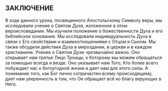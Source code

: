 ## ЗАКЛЮЧЕНИЕ
	
В ходе данного урока, посвященного Апостольскому Символу веры, мы исследовали учение о Святом Духе, изложенное в этом вероисповедании. Мы изучили положение о божественности Духа и его библейское основание. Мы исследовали индивидуальность Духа в связи с Его свойствами и взаимоотношениями с Отцом и Сыном. Мы также обсудили действия Духа в мироздании, в церкви и в каждом христианине.
Учение о Святом Духе чрезвычайно важно. Оно открывает нам третье Лицо Троицы, к Которому мы можем обращаться за помощью всегда и везде. Оно указывает нам Того, Кто более всего побуждает нас к богоугодной жизни и дает нам для этого силы. А понимание того, как Бог лично сопричастен всему происходящему, дает нам уверенность в том, что Он обращает всё ко благу верующих в Него.
